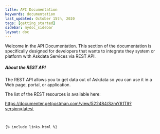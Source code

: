 ```yaml
---
title: API Documentation
keywords: documentation
last_updated: October 15th, 2020
tags: [getting_started]
sidebar: mydoc_sidebar
layout: doc
---
```


Welcome in the API Documentation. This section of the documentation is specifically designed for developers that wants to integrate they system or platform with Askdata Services via REST API.

##### About the REST API

The REST API allows you to get data out of Askdata so you can use it in a Web page, portal, or application.

The list of the REST resources is available here:

‍<https://documenter.getpostman.com/view/522484/SzmY81T9?version=latest>

‍



    {% include links.html %}

    
